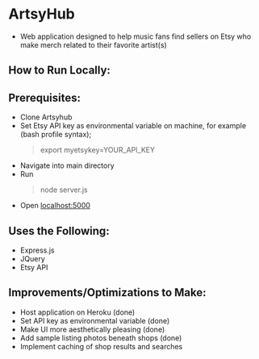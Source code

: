 # ArtsyHub
- Web application designed to help music fans find sellers on Etsy who make merch related to their favorite artist(s)

## How to Run Locally:
  ## Prerequisites:
  - Clone Artsyhub
  - Set Etsy API key as environmental variable on machine, for example (bash profile syntax); 
      >export myetsykey=YOUR_API_KEY
- Navigate into main directory
- Run 
  >node server.js
- Open [localhost:5000](http://localhost:5000)

## Uses the Following:
- Express.js
- JQuery
- Etsy API

## Improvements/Optimizations to Make:
- Host application on Heroku (done)
- Set API key as environmental variable (done)
- Make UI more aesthetically pleasing (done)
- Add sample listing photos beneath shops (done)
- Implement caching of shop results and searches
